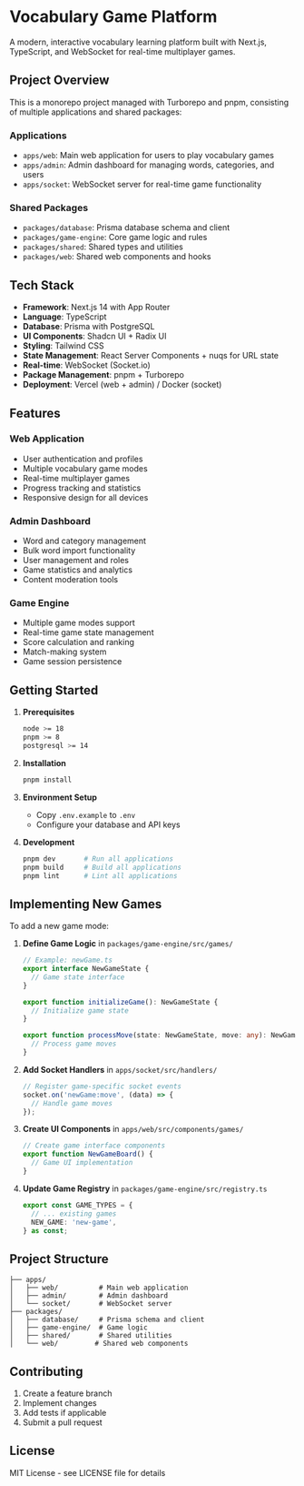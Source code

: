 # Vocabulary Game Platform

A modern, interactive vocabulary learning platform built with Next.js, TypeScript, and WebSocket for real-time multiplayer games.

## Project Overview

This is a monorepo project managed with Turborepo and pnpm, consisting of multiple applications and shared packages:

### Applications

- `apps/web`: Main web application for users to play vocabulary games
- `apps/admin`: Admin dashboard for managing words, categories, and users
- `apps/socket`: WebSocket server for real-time game functionality

### Shared Packages

- `packages/database`: Prisma database schema and client
- `packages/game-engine`: Core game logic and rules
- `packages/shared`: Shared types and utilities
- `packages/web`: Shared web components and hooks

## Tech Stack

- **Framework**: Next.js 14 with App Router
- **Language**: TypeScript
- **Database**: Prisma with PostgreSQL
- **UI Components**: Shadcn UI + Radix UI
- **Styling**: Tailwind CSS
- **State Management**: React Server Components + nuqs for URL state
- **Real-time**: WebSocket (Socket.io)
- **Package Management**: pnpm + Turborepo
- **Deployment**: Vercel (web + admin) / Docker (socket)

## Features

### Web Application
- User authentication and profiles
- Multiple vocabulary game modes
- Real-time multiplayer games
- Progress tracking and statistics
- Responsive design for all devices

### Admin Dashboard
- Word and category management
- Bulk word import functionality
- User management and roles
- Game statistics and analytics
- Content moderation tools

### Game Engine
- Multiple game modes support
- Real-time game state management
- Score calculation and ranking
- Match-making system
- Game session persistence

## Getting Started

1. **Prerequisites**
   ```bash
   node >= 18
   pnpm >= 8
   postgresql >= 14
   ```

2. **Installation**
   ```bash
   pnpm install
   ```

3. **Environment Setup**
   - Copy `.env.example` to `.env`
   - Configure your database and API keys

4. **Development**
   ```bash
   pnpm dev       # Run all applications
   pnpm build     # Build all applications
   pnpm lint      # Lint all applications
   ```

## Implementing New Games

To add a new game mode:

1. **Define Game Logic** in `packages/game-engine/src/games/`
   ```typescript
   // Example: newGame.ts
   export interface NewGameState {
     // Game state interface
   }
   
   export function initializeGame(): NewGameState {
     // Initialize game state
   }
   
   export function processMove(state: NewGameState, move: any): NewGameState {
     // Process game moves
   }
   ```

2. **Add Socket Handlers** in `apps/socket/src/handlers/`
   ```typescript
   // Register game-specific socket events
   socket.on('newGame:move', (data) => {
     // Handle game moves
   });
   ```

3. **Create UI Components** in `apps/web/src/components/games/`
   ```typescript
   // Create game interface components
   export function NewGameBoard() {
     // Game UI implementation
   }
   ```

4. **Update Game Registry** in `packages/game-engine/src/registry.ts`
   ```typescript
   export const GAME_TYPES = {
     // ... existing games
     NEW_GAME: 'new-game',
   } as const;
   ```

## Project Structure

```
├── apps/
│   ├── web/          # Main web application
│   ├── admin/        # Admin dashboard
│   └── socket/       # WebSocket server
├── packages/
│   ├── database/     # Prisma schema and client
│   ├── game-engine/  # Game logic
│   ├── shared/       # Shared utilities
│   └── web/         # Shared web components
```

## Contributing

1. Create a feature branch
2. Implement changes
3. Add tests if applicable
4. Submit a pull request

## License

MIT License - see LICENSE file for details
